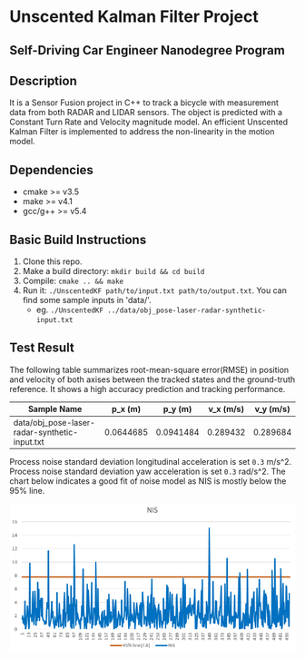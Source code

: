 # Unscented Kalman Filter Project 
Self-Driving Car Engineer Nanodegree Program
---

## Description

It is a Sensor Fusion project in C++ to track a bicycle with measurement data from both RADAR and LIDAR sensors. The object is predicted with a Constant Turn Rate and Velocity magnitude model. An efficient Unscented Kalman Filter is implemented to address the non-linearity in the motion model.

## Dependencies

* cmake >= v3.5
* make >= v4.1
* gcc/g++ >= v5.4

## Basic Build Instructions

1. Clone this repo.
2. Make a build directory: `mkdir build && cd build`
3. Compile: `cmake .. && make`
4. Run it: `./UnscentedKF path/to/input.txt path/to/output.txt`. You can find
   some sample inputs in 'data/'.
    - eg. `./UnscentedKF ../data/obj_pose-laser-radar-synthetic-input.txt`




## Test Result

The following table summarizes root-mean-square error(RMSE) in position and velocity of both axises between the tracked states and the ground-truth reference. It shows a high accuracy prediction and tracking performance.

| Sample Name                                   | p_x (m)   | p_y (m)   | v_x (m/s) | v_y (m/s) |
|-----------------------------------------------|-----------|-----------|-----------|-----------|
| data/obj_pose-laser-radar-synthetic-input.txt | 0.0644685 | 0.0941484 | 0.289432  | 0.289684  |

Process noise standard deviation longitudinal acceleration is set `0.3` m/s^2.
Process noise standard deviation yaw acceleration is set `0.3` rad/s^2.
The chart below indicates a good fit of noise model as NIS is mostly below the 95% line.

![NIS](data/nis_plot.png)


